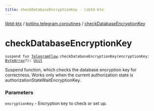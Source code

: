 ```yaml
---
title: checkDatabaseEncryptionKey - libtd-ktx
---
```


[libtd-ktx](../index.html) / [kotlinx.telegram.coroutines](index.html) / [checkDatabaseEncryptionKey](./check-database-encryption-key.html)

# checkDatabaseEncryptionKey

`suspend fun `[`TelegramFlow`](../kotlinx.telegram.core/-telegram-flow/index.html)`.checkDatabaseEncryptionKey(encryptionKey: `[`ByteArray`](https://kotlinlang.org/api/latest/jvm/stdlib/kotlin/-byte-array/index.html)`?): `[`Unit`](https://kotlinlang.org/api/latest/jvm/stdlib/kotlin/-unit/index.html)

Suspend function, which checks the database encryption key for correctness. Works only when the
current authorization state is authorizationStateWaitEncryptionKey.

### Parameters

`encryptionKey` - Encryption key to check or set up.